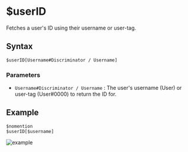 # $userID
Fetches a user's ID using their username or user-tag.

## Syntax
```
$userID[Username#Discriminator / Username]
```

### Parameters
- `Username#Discriminator / Username` : The user's username (User) or user-tag (User#0000) to return the ID for.

## Example
```
$nomention
$userID[$username]
```
![example](https://user-images.githubusercontent.com/69215413/125357565-c999be00-e335-11eb-9b17-037bb574de53.png)
